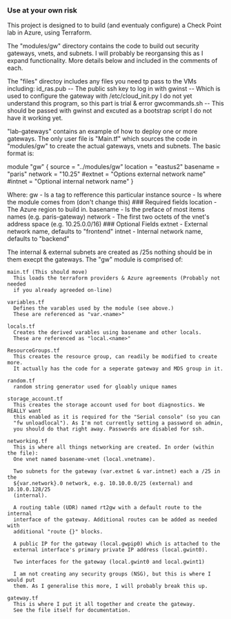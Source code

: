 ### Use at your own risk 

This project is designed to to build (and eventualy configure) a Check Point lab in Azure,
using Terraform.

The "modules/gw" directory contains the code to build out security gateways, vnets, and subnets.
I will probably be reorgansing this as I expand functionality. More details below and included 
in the comments of each.

The "files" directoy includes any files you need tp pass to the VMs including:
    id_ras.pub -- The public ssh key to log in with
    gwinst -- Which is used to configure the gateway with /etc/cloud_init.py
              I do not yet understand this program, so this part is trial & error
    gwcommands.sh -- This should be passed with gwinst and excuted as a bootstrap script
                     I do not have it working yet.

"lab-gateways" contains an example of how to deploy one or more gateways. The only user file
is "Main.tf" which sources the code in "modules/gw" to create the actual gateways, vnets and subnets.
The basic format is:

module "gw" {
    source = "../modules/gw"
    location = "eastus2"
    basename = "paris"
    network = "10.25"
    #extnet = "Options external network name"
    #intnet = "Optional internal network name"
}

Where:
    gw - Is a tag to refference this particular instance
    source - Is where the module comes from (don't change this)
    ### Required fields 
    location - The Azure region to build in.
    basename - Is the preface of most items names (e.g. paris-gateway)
    network - The first two octets of the vnet's address space (e.g. 10.25.0.0/16)
    ### Optional Fields
    extnet - External network name, defaults to "frontend"
    intnet - Internal network name, defaults to "backend"

The internal & external subnets are created as /25s nothing should be in them execpt the gateways.
The "gw" module is comprised of:

    main.tf (This should move)
      This loads the terraform providers & Azure agreements (Probably not needed 
      if you already agreeded on-line)

    variables.tf
      Defines the varables used by the module (see above.)
      These are referenced as "var.<name>"

    locals.tf
      Creates the derived varables using basename and other locals. 
      These are referenced as "local.<name>"
    
    ResourceGroups.tf
      This creates the resource group, can readily be modified to create more.
      It actually has the code for a seperate gateway and MDS group in it.

    random.tf
      random string generator used for gloably unique names
    
    storage_account.tf
      This creates the storage account used for boot diagnostics. We REALLY want 
      this enabled as it is required for the "Serial console" (so you can 
      "fw unloadlocal"). As I'm not currently setting a password on admin,
      you should do that right away. Passwords are disabled for ssh.

    networking.tf
      This is where all things networking are created. In order (within the file):
      One vnet named basename-vnet (local.vnetname).

      Two subnets for the gateway (var.extnet & var.intnet) each a /25 in the 
      ${var.network}.0 network, e.g. 10.10.0.0/25 (external) and 10.10.0.128/25 
      (internal).

      A routing table (UDR) named rt2gw with a default route to the internal 
      interface of the gateway. Additional routes can be added as needed with 
      additional "route {}" blocks.

      A public IP for the gateway (local.gwpip0) which is attached to the 
      external interface's primary private IP address (local.gwint0).

      Two interfaces for the gateway (local.gwint0 and local.gwint1)

      I am not creating any security groups (NSG), but this is where I would put 
      them. As I generalise this more, I will probably break this up.

    gateway.tf
      This is where I put it all together and create the gateway. 
      See the file itself for documentation.